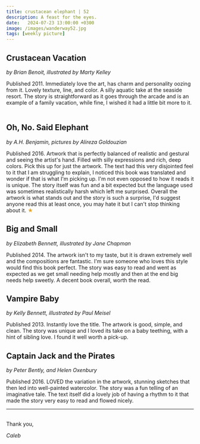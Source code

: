 ```yaml
---
title: crustacean elephant | 52
description: A feast for the eyes.
date:   2024-07-23 13:00:00 +0300
image: /images/wanderway52.jpg
tags: [weekly picture]
---
```


## Crustacean Vacation
*by Brian Benoit, illustrated by Marty Kelley*

Published 2011. Immediately love the art, has charm and personality oozing from it. Lovely texture, line, and color. A silly aquatic take at the seaside resort. The story is straightforward as it goes through the arcade and is an example of a family vacation, while fine, I wished it had a little bit more to it. 
 
## Oh, No. Said Elephant
*by A.H. Benjamin, pictures by Alireza Goldouzian*

Published 2016. Artwork that is perfectly balanced of realistic and gestural and seeing the artist's hand. Filled with silly expressions and rich, deep colors. Pick this up for just the artwork. The text had this very disjointed feel to it that I am struggling to explain, I noticed this book was translated and wonder if that is what I'm picking up. I'm not even opposed to how it reads it is unique. The story itself was fun and a bit expected but the language used was sometimes realistically harsh which left me surprised. Overall the artwork is what stands out and the story is such a surprise, I'd suggest anyone read this at least once, you may hate it but I can't stop thinking about it. <h style="color:#E7A526;">★</h>
 
## Big and Small
*by Elizabeth Bennett, illustrated by Jane Chapman*

Published 2014. The artwork isn't to my taste, but it is drawn extremely well and the compositions are fantastic. I'm sure someone who loves this style would find this book perfect. The story was easy to read and went as expected as we get small needing help mostly and then at the end big needs help sweetly. A decent book overall, worth the read. 
 
## Vampire Baby
*by Kelly Bennett, illustrated by Paul Meisel*

Published 2013. Instantly love the title. The artwork is good, simple, and clean. The story was unique and I loved its take on a baby teething, with a hint of sibling love. I found it well worth a pick-up. 
 
## Captain Jack and the Pirates
*by Peter Bently, and Helen Oxenbury*

Published 2016. LOVED the variation in the artwork, stunning sketches that then led into well-painted watercolor. The story was a fun telling of an imaginative tale. The text itself did a lovely job of having a rhythm to it that made the story very easy to read and flowed nicely.


***

<br>
Thank you,

*Caleb*